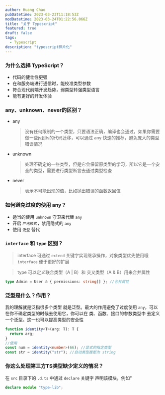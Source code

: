 ```yaml
---
author: Huang Chao
pubDatetime: 2023-03-23T11:18:53Z
modDatetime: 2023-03-24T01:22:56.066Z
title: "关于 Typescript"
featured: true
draft: false
tags:
  - Typescript
description: "typescript碎片化"
---
```


### 为什么选择 TypeScript？

- 代码的健壮性更强
- 在和服务端进行通信时，能校准类型参数
- 符合现代前端开发趋势，弱类型转强类型语言
- 能有更好的开发体验

### any、unknown、never的区别？

- any

  > 没有任何限制的一个类型，只要语法正确，编译也会通过，如果你需要做一些js到ts的代码迁移，可以通过 any
  > 快速的推荐，避免庞大的类型错误情况

- unknown

  > 处理不确定的一些类型，但是它会保留原类型的学习，所以它是一个安全的类型，需要进行类型断言去通过类型检查

- never
  > 表示不可能出现的值，比如抛出错误的函数返回值

### 如何避免过度的使用 any？

- 适当的使用 `unknown` 守卫来代替 `any`
- 开启 `严格模式`，禁用隐式的 `any`
- 使用 `泛型` 替代

### `interface` 和 `type` 区别？

> interface 可通过 `extend` 关键字实现继承操作，对象类型优先使用哦 `interface` 便于更好的扩展

> type 可以定义联合类型（A | B）和 交叉类型（A & B）用来合并属性

```ts
type Admin = User & { permissions: string[] }; //合并属性
```

### 泛型是什么？作用？

我的理解就是泛指很多个类型 就是泛型。最大的作用避免了过度使用 `any`，可以在你不确定类型的时候去使用它，你可以在 类、函数、接口的参数类型中
去定义一个泛型。这一也可以提高类型的安全性

```ts
function identity<T>(arg: T): T {
  return arg;
}
//使用
const num = identity<number>(66); //显式的指定类型
const str = identity("str"); //自动类型推断为 string
```

### 你这么处理第三方TS类型缺少定义的情况？

在 `src` 目录下的 `.d.ts` 中通过 `declare` 关键字 声明该模块，例如“

```ts
declare module "type-lib";
```
